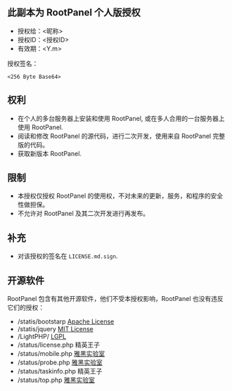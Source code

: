 ## 此副本为 RootPanel 个人版授权

* 授权给：<昵称>
* 授权ID：<授权ID>
* 有效期：<Y.m>

授权签名：

    <256 Byte Base64>

## 权利

* 在个人的多台服务器上安装和使用 RootPanel, 或在多人合用的一台服务器上使用 RootPanel.
* 阅读和修改 RootPanel 的源代码，进行二次开发，使用来自 RootPanel 完整版的代码。
* 获取新版本 RootPanel.

## 限制

* 本授权仅授权 RootPanel 的使用权，不对未来的更新，服务，和程序的安全性做担保。
* 不允许对 RootPanel 及其二次开发进行再发布。

## 补充

* 对该授权的签名在 `LICENSE.md.sign`.

## 开源软件
RootPanel 包含有其他开源软件，他们不受本授权影响，RootPanel 也没有违反它们的授权：

* /statis/bootstarp [Apache License](https://github.com/twbs/bootstrap)
* /statis/jquery [MIT License](https://github.com/jquery/jquery)
* /LightPHP/ [LGPL](https://github.com/jybox/LightPHP)
* /status/license.php 精英王子
* /status/mobile.php [雅黑实验室](http://yahei.net/)
* /status/probe.php [雅黑实验室](http://yahei.net/)
* /status/taskinfo.php 精英王子
* /status/top.php [雅黑实验室](http://yahei.net/)

